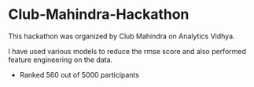 # Club-Mahindra-Hackathon

This hackathon was organized by Club Mahindra on Analytics Vidhya. 

I have used various models to reduce the rmse score and also performed feature engineering on the data.

- Ranked 560 out of 5000 participants

